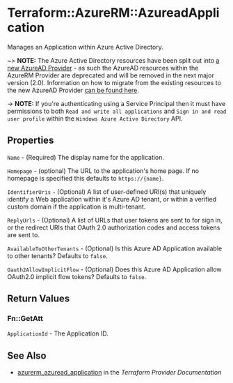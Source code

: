 # Terraform::AzureRM::AzureadApplication

Manages an Application within Azure Active Directory.

~> **NOTE:** The Azure Active Directory resources have been split out into [a new AzureAD Provider](http://terraform.io/docs/providers/azuread/index.html) - as such the AzureAD resources within the AzureRM Provider are deprecated and will be removed in the next major version (2.0). Information on how to migrate from the existing resources to the new AzureAD Provider [can be found here](../guides/migrating-to-azuread.html).

-> **NOTE:** If you're authenticating using a Service Principal then it must have permissions to both `Read and write all applications` and `Sign in and read user profile` within the `Windows Azure Active Directory` API.

## Properties

`Name` - (Required) The display name for the application.

`Homepage` - (optional) The URL to the application's home page. If no homepage is specified this defaults to `https://{name}`.

`IdentifierUris` - (Optional) A list of user-defined URI(s) that uniquely identify a Web application within it's Azure AD tenant, or within a verified custom domain if the application is multi-tenant.

`ReplyUrls` - (Optional) A list of URLs that user tokens are sent to for sign in, or the redirect URIs that OAuth 2.0 authorization codes and access tokens are sent to.

`AvailableToOtherTenants` - (Optional) Is this Azure AD Application available to other tenants? Defaults to `false`.

`Oauth2AllowImplicitFlow` - (Optional) Does this Azure AD Application allow OAuth2.0 implicit flow tokens? Defaults to `false`.


## Return Values

### Fn::GetAtt

`ApplicationId` - The Application ID.

## See Also

* [azurerm_azuread_application](https://www.terraform.io/docs/providers/azurerm/r/azuread_application.html) in the _Terraform Provider Documentation_